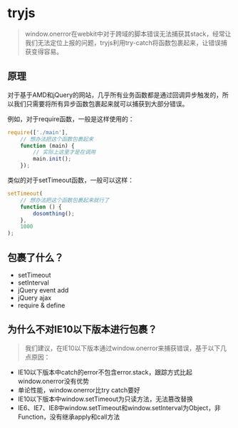 tryjs
=====

> window.onerror在webkit中对于跨域的脚本错误无法捕获其stack，经常让我们无法定位上报的问题，tryjs利用try-catch将函数包裹起来，让错误捕获变得容易。

原理
----

对于基于AMD和jQuery的网站，几乎所有业务函数都是通过回调异步触发的，所以我们只需要将所有异步函数包裹起来就可以捕获到大部分错误。

例如，对于require函数，一般是这样使用的：

```javascript
require(['./main'],
	// 想办法把这个函数包裹起来 
	function (main) {
		// 实际上这里才是在调用
		main.init();
	});
```

类似的对于setTimeout函数，一般可以这样：

```javascript
setTimeout(
	// 想办法把这个函数包裹起来就行了
	function () {
		dosomthing();
	}, 
	1000
);
```

包裹了什么？
---------

* setTimeout
* setInterval
* jQuery event add
* jQuery ajax
* require & define

为什么不对IE10以下版本进行包裹？
---------------------------

> 我们建议，在IE10以下版本通过window.onerror来捕获错误，基于以下几点原因：

* IE10以下版本中catch的error不包含error.stack，跟踪方式比起window.onerror没有优势
* 单论性能，window.onerror比try catch要好
* IE10以下版本中window.setTimeout为只读方法，无法篡改替换
* IE6、IE7、IE8中window.setTimeout和window.setInterval为Object，非Function，没有继承apply和call方法